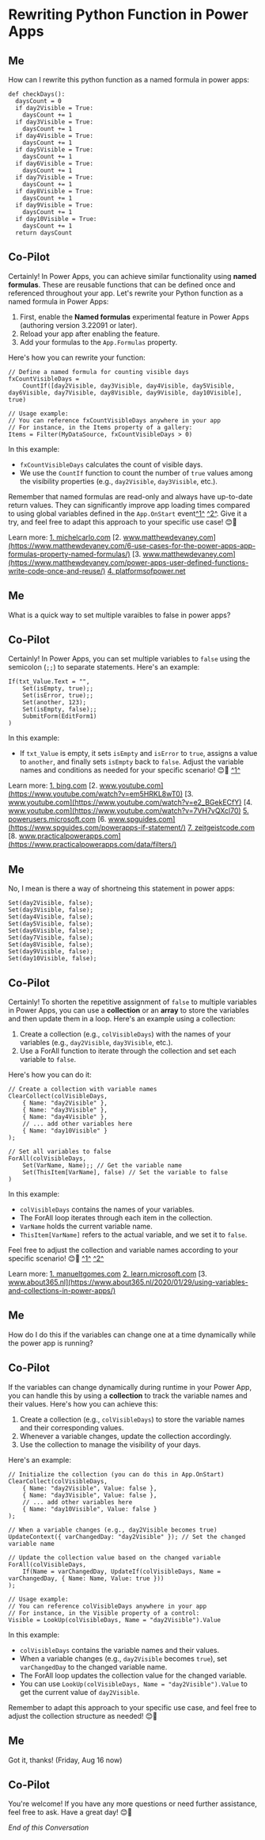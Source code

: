 # Rewriting Python Function in Power Apps  

## Me
How can I rewrite this python function as a named formula in power apps:   

    def checkDays():  
      daysCount = 0  
      if day2Visible = True:  
        daysCount += 1  
      if day3Visible = True:  
        daysCount += 1  
      if day4Visible = True:  
        daysCount += 1  
      if day5Visible = True:  
        daysCount += 1  
      if day6Visible = True:  
        daysCount += 1  
      if day7Visible = True:  
        daysCount += 1  
      if day8Visible = True:  
        daysCount += 1  
      if day9Visible = True:  
        daysCount += 1  
      if day10Visible = True:  
        daysCount += 1  
      return daysCount  
      
## Co-Pilot
[1]: https://michelcarlo.com/2022/09/22/how-to-use-power-apps-named-formulas-experimental-feature/ ""
[2]: https://www.matthewdevaney.com/6-use-cases-for-the-power-apps-app-formulas-property-named-formulas/ ""
[3]: https://www.matthewdevaney.com/power-apps-user-defined-functions-write-code-once-and-reuse/ ""
[4]: https://platformsofpower.net/power-apps-named-formula/ ""

Certainly! In Power Apps, you can achieve similar functionality using **named formulas**. These are reusable functions that can be defined once and referenced throughout your app. Let's rewrite your Python function as a named formula in Power Apps:

1. First, enable the **Named formulas** experimental feature in Power Apps (authoring version 3.22091 or later).
2. Reload your app after enabling the feature.
3. Add your formulas to the `App.Formulas` property.

Here's how you can rewrite your function:

```powerapps
// Define a named formula for counting visible days
fxCountVisibleDays = 
    CountIf([day2Visible, day3Visible, day4Visible, day5Visible, day6Visible, day7Visible, day8Visible, day9Visible, day10Visible], true)

// Usage example:
// You can reference fxCountVisibleDays anywhere in your app
// For instance, in the Items property of a gallery:
Items = Filter(MyDataSource, fxCountVisibleDays > 0)
```

In this example:
- `fxCountVisibleDays` calculates the count of visible days.
- We use the `CountIf` function to count the number of `true` values among the visibility properties (e.g., `day2Visible`, `day3Visible`, etc.).

Remember that named formulas are read-only and always have up-to-date return values. They can significantly improve app loading times compared to using global variables defined in the `App.OnStart` event[^1^][1] [^2^][2]. Give it a try, and feel free to adapt this approach to your specific use case! 😊🚀

Learn more: [1. michelcarlo.com](https://michelcarlo.com/2022/09/22/how-to-use-power-apps-named-formulas-experimental-feature/) 
[2. www.matthewdevaney.com](https://www.matthewdevaney.com/6-use-cases-for-the-power-apps-app-formulas-property-named-formulas/) 
[3. www.matthewdevaney.com](https://www.matthewdevaney.com/power-apps-user-defined-functions-write-code-once-and-reuse/) 
[4. platformsofpower.net](https://platformsofpower.net/power-apps-named-formula/)  

## Me
What is a quick way to set multiple varaibles to false in power apps?  

## Co-Pilot
[1]: https://www.youtube.com/watch?v=em5HRKL8wT0 ""
[2]: https://www.youtube.com/watch?v=e2_BGekECfY ""
[3]: https://www.youtube.com/watch?v=7VH7vQXcl70 ""
[4]: https://powerusers.microsoft.com/t5/Building-Power-Apps/Set-Multiple-Variables-Based-on-true-or-false/m-p/2173410 ""
[5]: https://bing.com/search?q=quick+way+to+set+multiple+variables+to+false+in+power+apps ""
[6]: https://www.spguides.com/powerapps-if-statement/ ""
[7]: https://zeitgeistcode.com/powerapps-if-statements/ ""
[8]: https://www.practicalpowerapps.com/data/filters/ ""

Certainly! In Power Apps, you can set multiple variables to `false` using the semicolon (`;;`) to separate statements. Here's an example:

```powerapps
If(txt_Value.Text = "", 
    Set(isEmpty, true);; 
    Set(isError, true);; 
    Set(another, 123); 
    Set(isEmpty, false);; 
    SubmitForm(EditForm1)
)
```

In this example:
- If `txt_Value` is empty, it sets `isEmpty` and `isError` to `true`, assigns a value to `another`, and finally sets `isEmpty` back to `false`. Adjust the variable names and conditions as needed for your specific scenario! 😊🚀 [^1^][5]

Learn more: [1. bing.com](https://bing.com/search?q=quick+way+to+set+multiple+variables+to+false+in+power+apps) 
[2. www.youtube.com](https://www.youtube.com/watch?v=em5HRKL8wT0) 
[3. www.youtube.com](https://www.youtube.com/watch?v=e2_BGekECfY) 
[4. www.youtube.com](https://www.youtube.com/watch?v=7VH7vQXcl70) 
[5. powerusers.microsoft.com](https://powerusers.microsoft.com/t5/Building-Power-Apps/Set-Multiple-Variables-Based-on-true-or-false/m-p/2173410) 
[6. www.spguides.com](https://www.spguides.com/powerapps-if-statement/) 
[7. zeitgeistcode.com](https://zeitgeistcode.com/powerapps-if-statements/) 
[8. www.practicalpowerapps.com](https://www.practicalpowerapps.com/data/filters/)  

## Me
No, I mean is there a way of shortneing this statement in power apps:  

    Set(day2Visible, false);  
    Set(day3Visible, false);  
    Set(day4Visible, false);  
    Set(day5Visible, false);  
    Set(day6Visible, false);  
    Set(day7Visible, false);  
    Set(day8Visible, false);  
    Set(day9Visible, false);  
    Set(day10Visible, false);  
  
## Co-Pilot
[1]: https://manueltgomes.com/microsoft/powerapps/assign-values-to-variables/ ""
[2]: https://learn.microsoft.com/en-us/power-apps/maker/canvas-apps/working-with-variables ""
[3]: https://www.about365.nl/2020/01/29/using-variables-and-collections-in-power-apps/ ""

Certainly! To shorten the repetitive assignment of `false` to multiple variables in Power Apps, you can use a **collection** or an **array** to store the variables and then update them in a loop. Here's an example using a collection:

1. Create a collection (e.g., `colVisibleDays`) with the names of your variables (e.g., `day2Visible`, `day3Visible`, etc.).
2. Use a ForAll function to iterate through the collection and set each variable to `false`.

Here's how you can do it:

```powerapps
// Create a collection with variable names
ClearCollect(colVisibleDays, 
    { Name: "day2Visible" },
    { Name: "day3Visible" },
    { Name: "day4Visible" },
    // ... add other variables here
    { Name: "day10Visible" }
);

// Set all variables to false
ForAll(colVisibleDays, 
    Set(VarName, Name);; // Get the variable name
    Set(ThisItem[VarName], false) // Set the variable to false
)
```

In this example:
- `colVisibleDays` contains the names of your variables.
- The ForAll loop iterates through each item in the collection.
- `VarName` holds the current variable name.
- `ThisItem[VarName]` refers to the actual variable, and we set it to `false`.

Feel free to adjust the collection and variable names according to your specific scenario! 😊🚀 [^1^][1] [^2^][2]

Learn more: [1. manueltgomes.com](https://manueltgomes.com/microsoft/powerapps/assign-values-to-variables/) 
[2. learn.microsoft.com](https://learn.microsoft.com/en-us/power-apps/maker/canvas-apps/working-with-variables) 
[3. www.about365.nl](https://www.about365.nl/2020/01/29/using-variables-and-collections-in-power-apps/)  

## Me
How do I do this if the variables can change one at a time dynamically while the power app is running?  

## Co-Pilot
If the variables can change dynamically during runtime in your Power App, you can handle this by using a **collection** to track the variable names and their values. Here's how you can achieve this:

1. Create a collection (e.g., `colVisibleDays`) to store the variable names and their corresponding values.
2. Whenever a variable changes, update the collection accordingly.
3. Use the collection to manage the visibility of your days.

Here's an example:

```powerapps
// Initialize the collection (you can do this in App.OnStart)
ClearCollect(colVisibleDays, 
    { Name: "day2Visible", Value: false },
    { Name: "day3Visible", Value: false },
    // ... add other variables here
    { Name: "day10Visible", Value: false }
);

// When a variable changes (e.g., day2Visible becomes true)
UpdateContext({ varChangedDay: "day2Visible" }); // Set the changed variable name

// Update the collection value based on the changed variable
ForAll(colVisibleDays,
    If(Name = varChangedDay, UpdateIf(colVisibleDays, Name = varChangedDay, { Name: Name, Value: true }))
);

// Usage example:
// You can reference colVisibleDays anywhere in your app
// For instance, in the Visible property of a control:
Visible = LookUp(colVisibleDays, Name = "day2Visible").Value
```

In this example:
- `colVisibleDays` contains the variable names and their values.
- When a variable changes (e.g., `day2Visible` becomes `true`), set `varChangedDay` to the changed variable name.
- The ForAll loop updates the collection value for the changed variable.
- You can use `LookUp(colVisibleDays, Name = "day2Visible").Value` to get the current value of `day2Visible`.

Remember to adapt this approach to your specific use case, and feel free to adjust the collection structure as needed! 😊🚀  

## Me
Got it, thanks! (Friday, Aug 16 now)  

## Co-Pilot
You're welcome! If you have any more questions or need further assistance, feel free to ask. Have a great day! 😊🚀  

*End of this Conversation*
